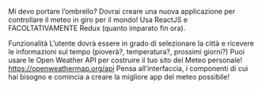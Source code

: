 Mi devo portare l’ombrello?
Dovrai creare una nuova applicazione per controllare il meteo in giro per il mondo!
Usa ReactJS e FACOLTATIVAMENTE Redux (quanto imparato fin ora).

Funzionalità
L’utente dovrà essere in grado di selezionare la città e ricevere le informazioni sul tempo (pioverà?, temperatura?, prossimi giorni?)
Puoi usare le Open Weather API per costruire il tuo sito del Meteo personale!
https://openweathermap.org/api
Pensa all’interfaccia, i componenti di cui hai bisogno e comincia a creare la migliore app del meteo possibile!
